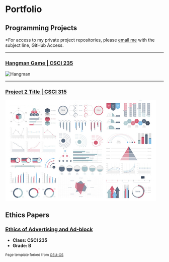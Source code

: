 Portfolio
=========

Programming Projects
--------------------

*For access to my private project repositories, please [email me](mailto:creigcooke@gmail.com?subject=GitHub%20Access) with the subject line, GitHub Access.

---
### [Hangman Game | CSCI 235](project1)

![Hangman](images/hangman.jpg)

---
### [Project 2 Title | CSCI 315](project1)

![Project 2 Thumbnail Name](images/dummy_thumbnail.jpg)


Ethics Papers
-------------

### [Ethics of Advertising and Ad-block](/pdf/Ethics_Paper.pdf)

-   **Class: CSCI 235**  
-   **Grade: B**


<p style="font-size:11px">Page template forked from <a href="https://github.com/csu-cs/csci-portfolio">CSU-CS</a></p>
<!-- Remove above link if you don't want to attributive -->
